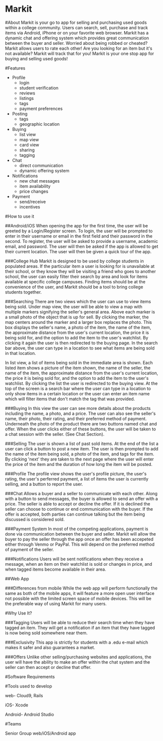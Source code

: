 # Markit
#About
Markit is your go to app for selling and purchasing used goods within a college community. Users can search, sell, purchase and track items via Android, iPhone or on your favorite web browser. Markit has a dynamic chat and offering system which provides great communication between the buyer and seller. Worried about being robbed or cheated? Markit allows users to rate each other! Are you looking for an item but it's not available? Markit will track that for you! Markit is your one stop app for buying and selling used goods!

#Features
- Profile
	* login
	* student verification
	* reviews
	* listings
	* tags
	* payment preferences
- Posting
	* tags
	* geographic location
- Buying
	* list view
	* map view
	* card view
	* sharing
	* tagging
- Chat
	* direct communication
	* dynamic offering system
- Notifications
	* new chat messages
	* item availability
	* price changes
- Payment
	* send/receive
	* incentives

#How to use it
<pic goes here>


##Android/iOS
When opening the app for the first time, the user will be greeted by a Login/Register screen. To login, the user will be prompted to enter in their username or email in the first field and their password in the second. To register, the user will be asked to provide a username, academic email, and password. The user will then be asked if the app is allowed to get their current location. The user will then be given a quick tour of the app.

###College Hub
Markit is designed to be used by college students in populated areas. If the particular item a user is looking for is unavailable at their school, or they know they will be visiting a friend who goes to another school, the user can easily filter their search by area and look for items available at specific college campuses. Finding items should be at the convenience of the user, and Markit should be a tool to bring college students together.

###Searching
There are two views which the user can use to view items being sold. Under map view, the user will be able to view a map with multiple markers signifying the seller's general area. Above each marker is a small photo of the object that is up for sell. By clicking the marker, the map centers around the marker and a larger box replaces the photo. This box displays the seller's name, a photo of the item, the name of the item, the approximate distance from the user's current location, the price it is being sold for, and the option to add the item to the user's watchlist. By clicking it again the user is then redirected to the buying page. In the search bar above, the user can type in a location to see what items are being sold in that location.

In list view, a list of items being sold in the immediate area is shown. Each listed item shows a picture of the item shown, the name of the seller, the name of the item, the approximate distance from the user's current location, the price it is being sold for, and the option to add the item to the user's watchlist. By clicking the list the user is redirected to the buying view. At the top of the screen is a search bar where the user can type in a location to only show items in a certain location or the user can enter an item name which will filter items that don't match the tag that was provided.

###Buying
In this view the user can see more details about the products including the name, a photo, and a price. The user can also see the seller's name, their photo, their rating, and their preferred method of payment. Underneath the photo of the product there are two buttons named chat and offer. When the user clicks either of these buttons, the user will be taken to a chat session with the seller. (See Chat Section).

###Selling
The user is shown a list of past sold items. At the end of the list a user can click a button to post a new item. The user is then prompted to add the name of the item being sold, a photo of the item, and tags for the item. By clicking 'next' they are taken to the next page where the user will enter the price of the item and the duration of how long the item will be posted. 

###Profile
The profile view shows the user's profile picture, the user's rating, the user's perferred payment, a list of items the user is currently selling, and a button to report the user.

###Chat
Allows a buyer and a seller to communicate with each other. Along with a button to send messages, the buyer is allowed to send an offer with a price. The seller is able to accept or decline the offer. If it is declined the seller can choose to continue or end communication with the buyer. If the offer is accepted, both parties can continue talking but the item being discussed is considered sold.

###Payment System
In most of the competing applications, payment is done via communication between the buyer and seller.  Markit will allow the buyer to pay the seller through the app once an offer has been accepeted either through Venmo or PayPal.  This will depend on the preferred method of payment of the seller.

###Notifications
Users will be sent notifications when they receive a message, when an item on their watchlist is sold or changes in price, and when tagged items become available in their area.

##Web App

###Differences from mobile
While the web app will perform functionally the same as both of the mobile apps, it will feature a more open user interface not possible with the limited screen space of mobile devices. This will be the preferable way of using Markit for many users.

#Why Use It?

###Tagging
Users will be able to reduce their search time when they have tagged an item. They will get a notification if an item that they have tagged is now being sold somewhere near them.

###Exclusivity
This app is strictly for students with a .edu e-mail which makes it safer and also guarantees a market.

###Offers
Unlike other selling/purchasing websites and applications, the user will have the ability to make an offer within the chat system and the seller can then accept or decline that offer. 

#Software Requirements

#Tools used to develop

web- Cloud9, Rails

iOS- Xcode

Android- Android Studio

#Teams

Senior Group  web/iOS/Android app
